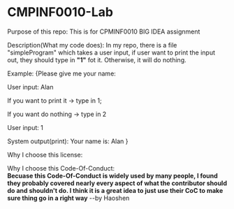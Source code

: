 # CMPINF0010-Lab
Purpose of this repo:
    This is for CPMINF0010 BIG IDEA assignment

Description(What my code does):
    In my repo, there is a file "simpleProgram" which takes a user input, if user want to print the input out, they should type in __"1"__ fot it.
    Otherwise, it will do nothing.

Example:
    {Please give me your name:
    
User input: Alan

   If you want to print it -> type in 1;
    
   If you want do nothing -> type in 2 
    
User input: 1

System output(print): Your name is: Alan 
}


Why I choose this license:
    
    
Why I choose this Code-Of-Conduct:<br>
    __Becuase this Code-Of-Conduct is widely used by many people, I found they probably covered nearly every aspect of what the contributor should do and shouldn't do. I think it is a great idea to just use their CoC to make sure thing go in a right way__ 
    --by Haoshen
